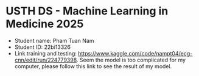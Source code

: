 USTH DS - Machine Learning in Medicine 2025
===============================================

- Student name: Pham Tuan Nam
- Student ID: 22bi13326
- Link training and testing: https://www.kaggle.com/code/nampt04/ecg-cnn/edit/run/224779398. Seem the model is too complicated for my computer, please follow this link to see the result of my model.


